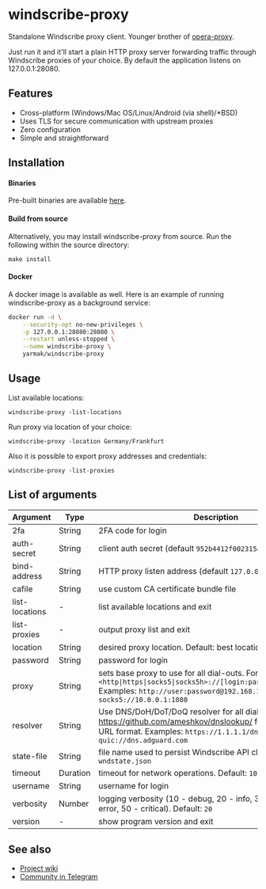 windscribe-proxy
================

Standalone Windscribe proxy client. Younger brother of [opera-proxy](https://github.com/Snawoot/opera-proxy/).

Just run it and it'll start a plain HTTP proxy server forwarding traffic through Windscribe proxies of your choice.
By default the application listens on 127.0.0.1:28080.

## Features

* Cross-platform (Windows/Mac OS/Linux/Android (via shell)/\*BSD)
* Uses TLS for secure communication with upstream proxies
* Zero configuration
* Simple and straightforward

## Installation

#### Binaries

Pre-built binaries are available [here](https://github.com/Snawoot/windscribe-proxy/releases/latest).

#### Build from source

Alternatively, you may install windscribe-proxy from source. Run the following within the source directory:

```
make install
```

#### Docker

A docker image is available as well. Here is an example of running windscribe-proxy as a background service:

```sh
docker run -d \
    --security-opt no-new-privileges \
    -p 127.0.0.1:28080:28080 \
    --restart unless-stopped \
    --name windscribe-proxy \
    yarmak/windscribe-proxy
```

## Usage

List available locations:

```
windscribe-proxy -list-locations
```

Run proxy via location of your choice:

```
windscribe-proxy -location Germany/Frankfurt
```

Also it is possible to export proxy addresses and credentials:

```
windscribe-proxy -list-proxies
```

## List of arguments

| Argument | Type | Description |
| -------- | ---- | ----------- |
| 2fa | String | 2FA code for login |
| auth-secret | String | client auth secret (default `952b4412f002315aa50751032fcaab03`) |
| bind-address | String | HTTP proxy listen address (default `127.0.0.1:28080`) |
| cafile | String | use custom CA certificate bundle file |
| list-locations | - | list available locations and exit |
| list-proxies | - | output proxy list and exit |
| location | String | desired proxy location. Default: best location |
| password | String | password for login |
| proxy | String | sets base proxy to use for all dial-outs. Format: `<http\|https\|socks5\|socks5h>://[login:password@]host[:port]` Examples: `http://user:password@192.168.1.1:3128`, `socks5://10.0.0.1:1080` |
| resolver | String | Use DNS/DoH/DoT/DoQ resolver for all dial-outs. See https://github.com/ameshkov/dnslookup/ for upstream DNS URL format. Examples: `https://1.1.1.1/dns-query`, `quic://dns.adguard.com` |
| state-file | String | file name used to persist Windscribe API client state. Default: `wndstate.json` |
| timeout | Duration | timeout for network operations. Default: `10s` |
| username | String | username for login |
| verbosity | Number | logging verbosity (10 - debug, 20 - info, 30 - warning, 40 - error, 50 - critical). Default: `20` |
| version | - | show program version and exit |

## See also

* [Project wiki](https://github.com/Snawoot/windscribe-proxy/wiki)
* [Community in Telegram](https://t.me/alternative_proxy)
